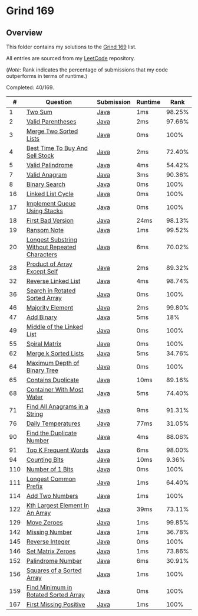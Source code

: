 # Grind 169

## Overview
This folder contains my solutions to the [Grind 169](https://www.techinterviewhandbook.org/grind75/?weeks=28&hours=6) list.

All entries are sourced from my [LeetCode](https://github.com/shumarb/leetcode) repository.

(*Note*: Rank indicates the percentage of submissions that my code outperforms in terms of runtime.)

Completed: 40/169.

| #   | Question                                                                                                                                   | Submission                                                                                                              | Runtime | Rank   |
|-----|--------------------------------------------------------------------------------------------------------------------------------------------|-------------------------------------------------------------------------------------------------------------------------|---------|--------|
| 1   | [Two Sum](https://leetcode.com/problems/two-sum/description/)                                                                              | [Java](https://github.com/shumarb/leetcode/blob/main/submissions/java/TwoSum.java)                                      | 1ms     | 98.25% |
| 2   | [Valid Parentheses](https://leetcode.com/problems/valid-parentheses/description/)                                                          | [Java](https://github.com/shumarb/leetcode/blob/main/submissions/java/ValidParentheses.java)                            | 2ms     | 97.66% |
| 3   | [Merge Two Sorted Lists](https://leetcode.com/problems/merge-two-sorted-lists/description/)                                                | [Java](https://github.com/shumarb/leetcode/blob/main/submissions/java/MergeTwoSortedLists.java)                         | 0ms     | 100%   |
| 4   | [Best Time To Buy And Sell Stock](https://leetcode.com/problems/best-time-to-buy-and-sell-stock/description/)                              | [Java](https://github.com/shumarb/leetcode/blob/main/submissions/java/BestTimeToBuyAndSellStock.java)                   | 2ms     | 72.40% |
| 5   | [Valid Palindrome](https://leetcode.com/problems/valid-palindrome/description/)                                                            | [Java](https://github.com/shumarb/leetcode/blob/main/submissions/java/ValidPalindrome.java)                             | 4ms     | 54.42% |
| 7   | [Valid Anagram](https://leetcode.com/problems/valid-anagram/description/)                                                                  | [Java](https://github.com/shumarb/leetcode/blob/main/submissions/java/ValidAnagram.java)                                | 3ms     | 90.36% |
| 8   | [Binary Search](https://leetcode.com/problems/binary-search/description/)                                                                  | [Java](https://github.com/shumarb/leetcode/blob/main/submissions/java/BinarySearch.java)                                | 0ms     | 100%   |
| 16  | [Linked List Cycle](https://leetcode.com/problems/linked-list-cycle/description/)                                                          | [Java](https://github.com/shumarb/leetcode/blob/main/submissions/java/LinkedListCycle.java)                             | 0ms     | 100%   |
| 17  | [Implement Queue Using Stacks](https://leetcode.com/problems/implement-queue-using-stacks/description/)                                    | [Java](https://github.com/shumarb/leetcode/blob/main/submissions/java/ImplementQueueUsingStacks.java)                   | 0ms     | 100%   |
| 18  | [First Bad Version](https://leetcode.com/problems/first-bad-version/description/)                                                          | [Java](https://github.com/shumarb/leetcode/blob/main/submissions/java/FirstBadVersion.java)                             | 24ms    | 98.13% |
| 19  | [Ransom Note](https://leetcode.com/problems/ransom-note/description/)                                                                      | [Java](https://github.com/shumarb/leetcode/blob/main/submissions/java/RansomNote.java)                                  | 1ms     | 99.52% |
| 20  | [Longest Substring Without Repeated Characters](https://leetcode.com/problems/longest-substring-without-repeating-characters/description/) | [Java](https://github.com/shumarb/leetcode/blob/main/submissions/java/LongestSubstringWithoutRepeatedCharacters.java)   | 6ms     | 70.02% |
| 28  | [Product of Array Except Self](https://leetcode.com/problems/product-of-array-except-self/description/)                                    | [Java](https://github.com/shumarb/leetcode/blob/main/submissions/java/ProductOfArrayExceptSelf.java)                    | 2ms     | 89.32% |
| 32  | [Reverse Linked List](https://leetcode.com/problems/reverse-linked-list/description/)                                                      | [Java](https://github.com/shumarb/leetcode/blob/main/submissions/java/ReverseLinkedList.java)                           | 4ms     | 98.74% |
| 36  | [Search in Rotated Sorted Array](https://leetcode.com/problems/search-in-rotated-sorted-array/description/)                                | [Java](https://github.com/shumarb/leetcode/blob/main/submissions/java/SearchInRotatedSortedArray.java)                  | 0ms     | 100%   |
| 46  | [Majority Element](https://leetcode.com/problems/majority-element/description/)                                                            | [Java](https://github.com/shumarb/leetcode/blob/main/submissions/java/MajorityElement.java)                             | 2ms     | 99.80% |
| 47  | [Add Binary](https://leetcode.com/problems/add-binary/description/)                                                                        | [Java](https://github.com/shumarb/leetcode/blob/main/submissions/java/AddBinary.java)                                   | 5ms     | 18%    |
| 49  | [Middle of the Linked List](https://leetcode.com/problems/middle-of-the-linked-list/description/)                                          | [Java](https://github.com/shumarb/leetcode/blob/main/submissions/java/MiddleOfTheLinkedList.java)                       | 0ms     | 100%   |
| 55  | [Spiral Matrix](https://leetcode.com/problems/spiral-matrix/description/)                                                                  | [Java](https://github.com/shumarb/leetcode/blob/main/submissions/java/SpiralMatrix.java)                                | 0ms     | 100%   |
| 62  | [Merge k Sorted Lists](https://leetcode.com/problems/merge-k-sorted-lists/description/)                                                    | [Java](https://github.com/shumarb/leetcode/blob/main/submissions/java/MergeKSortedLists.java)                           | 5ms     | 34.76% |
| 64  | [Maximum Depth of Binary Tree](https://leetcode.com/problems/maximum-depth-of-binary-tree/description/)                                    | [Java](https://github.com/shumarb/leetcode/blob/main/submissions/java/MaximumDepthOfBinaryTree.java)                    | 0ms     | 100%   |
| 65  | [Contains Duplicate](https://leetcode.com/problems/contains-duplicate/description)                                                         | [Java](https://github.com/shumarb/leetcode/blob/main/submissions/java/ContainsDuplicate.java)                           | 10ms    | 89.16% |
| 68  | [Container With Most Water](https://leetcode.com/problems/container-with-most-water/description/)                                          | [Java](https://github.com/shumarb/leetcode/blob/main/submissions/java/ContainerWithMostWater.java)                      | 5ms     | 74.40% |
| 71  | [Find All Anagrams in a String](https://leetcode.com/problems/find-all-anagrams-in-a-string/description/)                                  | [Java](https://github.com/shumarb/leetcode/blob/main/submissions/java/FindAllAnagramsInAString.java)                    | 9ms     | 91.31% |
| 76  | [Daily Temperatures](https://leetcode.com/problems/daily-temperatures/description/)                                                        | [Java](https://github.com/shumarb/leetcode/blob/main/submissions/java/DailyTemperatures.java)                           | 77ms    | 31.05% |
| 90  | [Find the Duplicate Number](https://leetcode.com/problems/find-the-duplicate-number/description/)                                          | [Java](https://github.com/shumarb/leetcode/blob/main/submissions/java/FindTheDuplicateNumber.java)                      | 4ms     | 88.06% |
| 91  | [Top K Frequent Words](https://leetcode.com/problems/top-k-frequent-words/description/)                                                    | [Java](https://github.com/shumarb/leetcode/blob/main/submissions/java/TopKFrequentWords.java)                           | 6ms     | 98.00% | 
| 94  | [Counting Bits](https://leetcode.com/problems/counting-bits/description)                                                                   | [Java](https://github.com/shumarb/leetcode/blob/main/submissions/java/CountingBits.java)                                | 10ms    | 9.36%  |
| 110 | [Number of 1 Bits](https://leetcode.com/problems/number-of-1-bits/description/)                                                            | [Java](https://github.com/shumarb/leetcode/blob/main/submissions/java/NumberOf1Bits.java)                               | 0ms     | 100%   |
| 111 | [Longest Common Prefix](https://leetcode.com/problems/longest-common-prefix//description/)                                                 | [Java](https://github.com/shumarb/leetcode/blob/main/submissions/java/LongestCommonPrefix.java)                         | 1ms     | 64.40% |
| 114 | [Add Two Numbers](https://leetcode.com/problems/add-two-numbers/description/)                                                              | [Java](https://github.com/shumarb/leetcode/blob/main/submissions/java/AddTwoNumbers.java)                               | 1ms     | 100%   |
| 122 | [Kth Largest Element In An Array](https://leetcode.com/problems/kth-largest-element-in-an-array/description/)                              | [Java](https://github.com/shumarb/leetcode/blob/main/submissions/java/KthLargestElementInAnArray.java)                  | 39ms    | 73.11% |
| 129 | [Move Zeroes](https://leetcode.com/problems/move-zeroes/description/)                                                                      | [Java](https://github.com/shumarb/leetcode/blob/main/submissions/java/MoveZeroes.java)                                  | 1ms     | 99.85% |
| 142 | [Missing Number](https://leetcode.com/problems/missing-number/description/)                                                                | [Java](https://github.com/shumarb/leetcode/blob/main/submissions/java/MissingNumber.java)                               | 1ms     | 36.78% |
| 145 | [Reverse Integer](https://leetcode.com/problems/reverse-integer/description/)                                                              | [Java](https://github.com/shumarb/leetcode/blob/main/submissions/java/ReverseInteger.java)                              | 0ms     | 100%   |
| 146 | [Set Matrix Zeroes](https://leetcode.com/problems/set-matrix-zeroes/description/)                                                          | [Java](https://github.com/shumarb/leetcode/blob/main/submissions/java/SetMatrixZeroes.java)                             | 1ms     | 73.86% |
| 152 | [Palindrome Number](https://leetcode.com/problems/palindrome-number/description/)                                                          | [Java](https://github.com/shumarb/leetcode/blob/main/submissions/java/PalindromeNumber.java)                            | 6ms     | 30.91% |
| 156 | [Squares of a Sorted Array](https://leetcode.com/problems/squares-of-a-sorted-array/description/)                                          | [Java](https://github.com/shumarb/leetcode/blob/main/submissions/java/SquaresOfASortedArray.java)                       | 1ms     | 100%   |
| 159 | [Find Minimum in Rotated Sorted Array](https://leetcode.com/problems/find-minimum-in-rotated-sorted-array/description/)                    | [Java](https://github.com/shumarb/leetcode/blob/main/submissions/java/FindMinimumInRotatedSortedArray.java)             | 0ms     | 100%   |
| 167 | [First Missing Positive](https://leetcode.com/problems/first-missing-positive/description/)                                                | [Java](https://github.com/shumarb/leetcode/blob/main/submissions/java/FirstMissingPositive.java)                        | 1ms     | 100%   |
